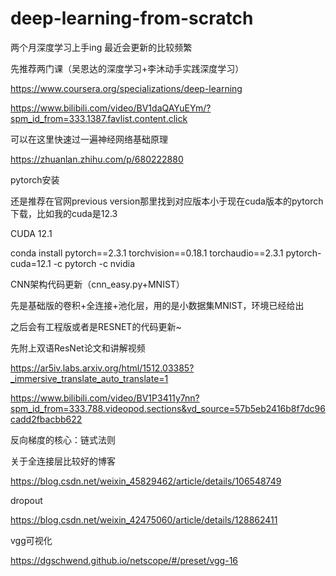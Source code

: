 # deep-learning-from-scratch
两个月深度学习上手ing
最近会更新的比较频繁

先推荐两门课（吴恩达的深度学习+李沐动手实践深度学习）

https://www.coursera.org/specializations/deep-learning

https://www.bilibili.com/video/BV1daQAYuEYm/?spm_id_from=333.1387.favlist.content.click

可以在这里快速过一遍神经网络基础原理

https://zhuanlan.zhihu.com/p/680222880

pytorch安装

还是推荐在官网previous version那里找到对应版本小于现在cuda版本的pytorch下载，比如我的cuda是12.3

CUDA 12.1

conda install pytorch==2.3.1 torchvision==0.18.1 torchaudio==2.3.1 pytorch-cuda=12.1 -c pytorch -c nvidia

CNN架构代码更新（cnn_easy.py+MNIST）

先是基础版的卷积+全连接+池化层，用的是小数据集MNIST，环境已经给出

之后会有工程版或者是RESNET的代码更新~

先附上双语ResNet论文和讲解视频

https://ar5iv.labs.arxiv.org/html/1512.03385?_immersive_translate_auto_translate=1

https://www.bilibili.com/video/BV1P3411y7nn?spm_id_from=333.788.videopod.sections&vd_source=57b5eb2416b8f7dc96cadd2fbacbb622

反向梯度的核心：链式法则


关于全连接层比较好的博客

https://blog.csdn.net/weixin_45829462/article/details/106548749

dropout

https://blog.csdn.net/weixin_42475060/article/details/128862411

vgg可视化

https://dgschwend.github.io/netscope/#/preset/vgg-16

